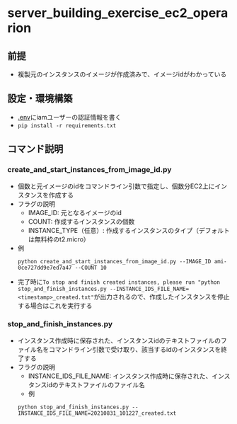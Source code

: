 # server_building_exercise_ec2_operarion

## 前提
- 複製元のインスタンスのイメージが作成済みで、イメージidがわかっている

## 設定・環境構築
- [.env](.env)にiamユーザーの認証情報を書く
- ```pip install -r requirements.txt```

## コマンド説明
### create_and_start_instances_from_image_id.py
- 個数と元イメージのidをコマンドライン引数で指定し、個数分EC2上にインスタンスを作成する
- フラグの説明
  - IMAGE_ID: 元となるイメージのid
  - COUNT: 作成するインスタンスの個数
  - INSTANCE_TYPE（任意）: 作成するインスタンスのタイプ（デフォルトは無料枠のt2.micro）
- 例
  ```
  python create_and_start_instances_from_image_id.py --IMAGE_ID ami-0ce727dd9e7ed7a47 --COUNT 10
  ```
- 完了時に```To stop and finish created instances, please run "python stop_and_finish_instances.py --INSTANCE_IDS_FILE_NAME=<timestamp>_created.txt"```が出力されるので、作成したインスタンスを停止する場合はこれを実行する

### stop_and_finish_instances.py
- インスタンス作成時に保存された、インスタンスidのテキストファイルのファイル名をコマンドライン引数で受け取り、該当するidのインスタンスを終了する
- フラグの説明
  - INSTANCE_IDS_FILE_NAME: インスタンス作成時に保存された、インスタンスidのテキストファイルのファイル名
  - 例
  ```
  python stop_and_finish_instances.py --INSTANCE_IDS_FILE_NAME=20210831_101227_created.txt
  ```